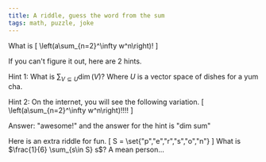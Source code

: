 ```yaml
---
title: A riddle, guess the word from the sum
tags: math, puzzle, joke
---
```


What is 
\[
\left(a\sum_{n=2}^\infty w^n\right)!
\]

If you can't figure it out, here are 2 hints.

Hint 1:
What is $\sum_{V\subseteq U} \dim(V)$? Where $U$ is a vector space of dishes for a yum cha.

Hint 2:
On the internet, you will see the following variation.
\[
\left(a\sum_{n=2}^\infty w^n\right)!!!!
\]

Answer:
"awesome!" and the answer for the hint is "dim sum"

Here is an extra riddle for fun.
\[
S = \set{"p","e","r","s","o","n"}
\]
What is $\frac{1}{6} \sum_{s\in S} s$?
A mean person...